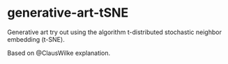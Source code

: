 # generative-art-tSNE

Generative art try out using the algorithm t-distributed stochastic neighbor embedding (t-SNE).

Based on @ClausWilke explanation.
